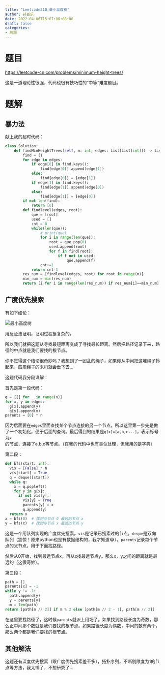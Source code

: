 ```yaml
---
title: "Leetcode310:最小高度树"
author: 孙百乐
date: 2022-04-06T15:07:06+08:00
draft: false
categories: 
- 刷题
---
```


# 题目

https://leetcode-cn.com/problems/minimum-height-trees/

这是一道理论性很强，代码也很有技巧性的“中等”难度题目。

# 题解

## 暴力法

献上我的超时代码：

```python
class Solution:
    def findMinHeightTrees(self, n: int, edges: List[List[int]]) -> List[int]:
        find = {}
        for edge in edges:
            if edge[0] in find.keys():
                find[edge[0]].append(edge[1])
            else:
                find[edge[0]] = [edge[1]]
            if edge[1] in find.keys():
                find[edge[1]].append(edge[0])
            else:
                find[edge[1]] = [edge[0]]
        if not len(find):
            return [0]
        def findlevel(edges, root):
            que = [root]
            used = []
            cnt = 0
            while(len(que)):
                # print(que)
                for i in range(len(que)):
                    root = que.pop(0)
                    used.append(root)
                    for f in find[root]:
                        if f not in used:
                            que.append(f)
                cnt+=1
            return cnt-1
        res_num = [findlevel(edges, root) for root in range(n)]
        min_num = min(res_num)
        return [i for i in range(len(res_num)) if res_num[i]==min_num]
```

## 广度优先搜索

有如下结论：

![最小高度树](https://cdn.jsdelivr.net/gh/leyouBaloy/mypic/img/%E6%9C%80%E5%B0%8F%E9%AB%98%E5%BA%A6%E6%A0%91.png)

用反证法证明，证明过程挺复杂的。

所以我们就把这题从寻找最短距离变成了寻找最长距离。然后把路径记录下来，路径的中点就是我们要找的根节点。

你不觉得这个结论很奇妙吗？我想到了一团乱的绳子，如果你从中间把这堆绳子拎起来，四周绳子的末梢就会垂下去...

这题代码我分段详解：

首先是第一段代码：

```python
g = [[] for _ in range(n)]
for x, y in edges:
  g[x].append(y)
  g[y].append(x)
parents = [0] * n
```

因为后面要在`edges`里面查找某个节点连接的另一个节点，所以这里第一步先是做了一个初始化，便于后面的查询。最后得到的结果是`g[x]=[a,b,c...]`，表示标号为`x`的节点，连接了a,b,c等节点。（在我的代码中也有类似处理，但我用的是字典）

第二段：

```python
def bfs(start: int):
  vis = [False] * n
  vis[start] = True
  q = deque([start])
  while q:
    x = q.popleft()
    for y in g[x]:
      if not vis[y]:
        vis[y] = True
        parents[y] = x
        q.append(y)
  return x
x = bfs(0)  # 找到与节点 0 最远的节点 x
y = bfs(x)  # 找到与节点 x 最远的节点 y
```

这是一个用队列实现的广度优先搜索。`vis`是记录已搜索过的节点。`deque`是双向队列（震惊！原来python也是有数据结构的，我才知道😂）。`parents`记录每个节点的父节点，用于下面找路径。

然后从0开始，找到最远节点x，再从x找最远节点y。那么x，y之间的距离就是最远的（这很奇妙）。

第三段：

```python
path = []
parents[x] = -1
while y != -1:
  path.append(y)
  y = parents[y]
  m = len(path)
return [path[m // 2]] if m % 2 else [path[m // 2 - 1], path[m // 2]]
```

在这里要找路径了，这时候`parents`就派上用场了。如果找到路径长度为奇数，那么正中间那个数就是我们要找的根节点。如果路径长度为偶数，中间的数有两个，那么两个都是我们要找的根节点。

## 其他解法

这题还有深度优先搜索（跟广度优先搜索差不多），拓扑序列，不断剔除度为1的节点等方法，我太懒了，不想研究了...



